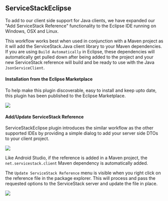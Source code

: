 ## ServiceStackEclipse

To add to our client side support for Java clients, we have expanded our "Add ServiceStack Reference" functionality to the Eclipse IDE running on Windows, OSX and Linux.

This workflow works best when used in conjunction with a Maven project as it will add the ServiceStack.Java client library to your Maven dependencies. If you are using `Build Automatically` in Eclipse, these dependencies will automatically get pulled down after being added to the project and your new ServiceStack reference will build and be ready to use with the Java `JsonServiceClient`.

#### Installation from the Eclipse Marketplace

To help make this plugin discoverable, easy to install and keep upto date, this plugin has been published to the Eclipse Marketplace.

![](https://github.com/ServiceStack/Assets/raw/master/img/servicestackeclipse/ss-eclipse-install-win.gif)

#### Add/Update ServiceStack Reference

ServiceStackEclipse plugin introduces the similar workflow as the other supported IDEs by providing a simple dialog to add your server side DTOs to your client project.

![](https://github.com/ServiceStack/Assets/raw/master/img/servicestackeclipse/add-reference-demo.gif)

Like Android Studio, if the reference is added in a Maven project, the `net.servicestack.client` Maven dependency is automatically added.

The `Update ServiceStack Reference` menu is visible when you right click on the reference file in the package explorer. This will process and pass the requested options to the ServiceStack server and update the file in place.

![](https://github.com/ServiceStack/Assets/raw/master/img/servicestackeclipse/update-reference-demo.gif)
